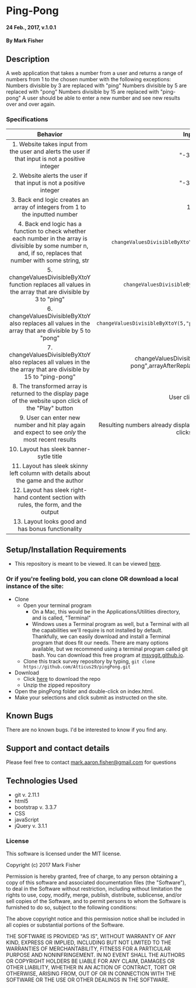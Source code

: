 
# Ping-Pong

#### 24 Feb., 2017, v.1.0.1

#### By Mark Fisher

## Description

A web application that takes a number from a user and returns a range of numbers from 1 to the chosen number with the following exceptions:
Numbers divisible by 3 are replaced with "ping"
Numbers divisible by 5 are replaced with "pong"
Numbers divisible by 15 are replaced with "ping-pong"
A user should be able to enter a new number and see new results over and over again.

### Specifications

|Behavior|Input|Output|
|:---:|:---:|:---:|
|1. Website takes input from the user and alerts the user if that input is not a positive integer|"-3.14"|entry stored as text in scripts.js|
|2. Website  alerts the user if that input is not a positive integer|"-3.14"|`alert("Please enter a positive integer")`|
|3. Back end logic creates an array of integers from 1 to the inputted number|15| numbers=[1,2,3,4,5,6,7,8,9,10,11,12,13,14,15]|
|4. Back end logic has a function to check whether each number in the array is divisible by some number n, and, if so, replaces that number with some string, str|`changeValuesDivisibleByXtoY(13,"replacement",numbers)`|[1,2,3, 4,5,6,7,8,9,10,11,12,"replacement",14,15]|
|5. changeValuesDivisibleByXtoY function replaces all values in the array that are divisible by 3 to "ping"|`changeValuesDivisibleByXtoY(3,"ping",numbers)`| arrayAfterReplacingThrees = [1,2,"ping", 4,5,"ping",7,8,"ping",10,11,"ping",13,14,"ping"]|
|6. changeValuesDivisibleByXtoY also replaces all values in the array that are divisible by 5 to "pong"|`changeValuesDivisibleByXtoY(5,"pong",arrayAfterReplacingThrees)`|arrayAfterReplacingFivesAndThrees = [1,2,"ping", 4,"pong","ping",7,8,"ping","pong",11,"ping",13,14,"pong"]|
|7. changeValuesDivisibleByXtoY also replaces all values in the the array that are divisible by 15 to "ping-pong"|changeValuesDivisibleByXtoY(15,"ping-pong",arrayAfterReplacingFivesAndThrees)|finalArray = [1,2,"ping", 4,"pong","ping",7,8,"ping","pong",11,"ping",13,14,"ping-pong"]|
|8. The transformed array is returned to the display page of the website upon click of the "Play" button|User clicks play|User sees the resulting numbers and strings|
|9. User can enter new number and hit play again and expect to see *only* the most recent results|Resulting numbers already displayed. User enters new number and clicks play|Only the resulting numbers and strings from the most recent click are displayed to the user|
|10. Layout has sleek banner-sytle title|||
|11. Layout has sleek skinny left column with details about the game and the author|||
|12. Layout has sleek right-hand content section with rules, the form, and the output|||
|13. Layout looks good and has bonus functionality|||

## Setup/Installation Requirements

* This repository is meant to be viewed. It can be viewed [here](https://Atticus29.github.io/pingPong).

### Or if you're feeling bold, you can clone OR download a local instance of the site:

* Clone
  * Open your terminal program
    * On a Mac, this would be in the Applications/Utilities directory, and is called, "Terminal"
    * Windows uses a Terminal program as well, but a Terminal with all the capabilities we'll require is not installed by default. Thankfully, we can easily download and install a Terminal program that does fit our needs.
There are many options available, but we recommend using a terminal program called git bash. You can download this free program at [msysgit.github.io](https://git-for-windows.github.io/).
  * Clone this track survey repository by typing, `git clone https://github.com/Atticus29/pingPong.git`
* Download
  * Click [here](https://github.com/Atticus29/pingPong/archive/master.zip) to download the repo
  * Unzip the zipped repository
* Open the pingPong folder and double-click on index.html.
* Make your selections and click submit as instructed on the site.


## Known Bugs

There are no known bugs. I'd be interested to know if you find any.

## Support and contact details

Please feel free to contact mark.aaron.fisher@gmail.com for questions

## Technologies Used

* git v. 2.11.1
* html5
* bootstrap v. 3.3.7
* CSS
* javaScript
* jQuery v. 3.1.1

### License

This software is licensed under the MIT license.

Copyright (c) 2017 Mark Fisher

Permission is hereby granted, free of charge, to any person obtaining a copy
of this software and associated documentation files (the "Software"), to deal
in the Software without restriction, including without limitation the rights
to use, copy, modify, merge, publish, distribute, sublicense, and/or sell
copies of the Software, and to permit persons to whom the Software is
furnished to do so, subject to the following conditions:

The above copyright notice and this permission notice shall be included in all
copies or substantial portions of the Software.

THE SOFTWARE IS PROVIDED "AS IS", WITHOUT WARRANTY OF ANY KIND, EXPRESS OR
IMPLIED, INCLUDING BUT NOT LIMITED TO THE WARRANTIES OF MERCHANTABILITY,
FITNESS FOR A PARTICULAR PURPOSE AND NONINFRINGEMENT. IN NO EVENT SHALL THE
AUTHORS OR COPYRIGHT HOLDERS BE LIABLE FOR ANY CLAIM, DAMAGES OR OTHER
LIABILITY, WHETHER IN AN ACTION OF CONTRACT, TORT OR OTHERWISE, ARISING FROM,
OUT OF OR IN CONNECTION WITH THE SOFTWARE OR THE USE OR OTHER DEALINGS IN THE
SOFTWARE.
